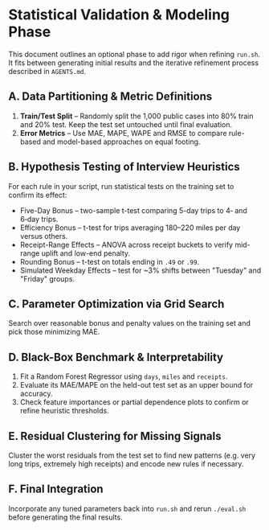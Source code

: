 # Statistical Validation & Modeling Phase

This document outlines an optional phase to add rigor when refining `run.sh`. It fits between generating initial results and the iterative refinement process described in `AGENTS.md`.

## A. Data Partitioning & Metric Definitions
1. **Train/Test Split** – Randomly split the 1,000 public cases into 80% train and 20% test. Keep the test set untouched until final evaluation.
2. **Error Metrics** – Use MAE, MAPE, WAPE and RMSE to compare rule-based and model-based approaches on equal footing.

## B. Hypothesis Testing of Interview Heuristics
For each rule in your script, run statistical tests on the training set to confirm its effect:
- Five-Day Bonus – two-sample t-test comparing 5-day trips to 4‑ and 6‑day trips.
- Efficiency Bonus – t-test for trips averaging 180–220 miles per day versus others.
- Receipt-Range Effects – ANOVA across receipt buckets to verify mid-range uplift and low-end penalty.
- Rounding Bonus – t-test on totals ending in `.49` or `.99`.
- Simulated Weekday Effects – test for ~3% shifts between "Tuesday" and "Friday" groups.

## C. Parameter Optimization via Grid Search
Search over reasonable bonus and penalty values on the training set and pick those minimizing MAE.

## D. Black-Box Benchmark & Interpretability
1. Fit a Random Forest Regressor using `days`, `miles` and `receipts`.
2. Evaluate its MAE/MAPE on the held-out test set as an upper bound for accuracy.
3. Check feature importances or partial dependence plots to confirm or refine heuristic thresholds.

## E. Residual Clustering for Missing Signals
Cluster the worst residuals from the test set to find new patterns (e.g. very long trips, extremely high receipts) and encode new rules if necessary.

## F. Final Integration
Incorporate any tuned parameters back into `run.sh` and rerun `./eval.sh` before generating the final results.
